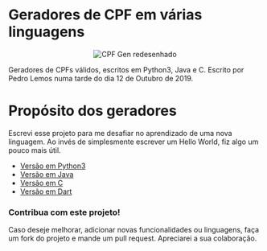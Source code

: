 # Geradores de CPF em várias linguagens
  
<p align="center">
  <img src="https://i.imgur.com/4Ds4MDc.png" alt="CPF Gen redesenhado"/>

Geradores de CPFs válidos, escritos em Python3, Java e C. Escrito por Pedro Lemos numa tarde do dia 12 de Outubro de 2019.

# Propósito dos geradores

Escrevi esse projeto para me desafiar no aprendizado de uma nova linguagem. Ao invés de simplesmente escrever um Hello World, fiz algo um pouco mais útil.

- [Versão em Python3](https://github.com/pedrolemoz/cpfgen/tree/master/Python3)
- [Versão em Java](https://github.com/pedrolemoz/cpfgen/tree/master/Java)
- [Versão em C](https://github.com/pedrolemoz/cpfgen/tree/master/C)
- [Versão em Dart](https://github.com/pedrolemoz/cpfgen/tree/master/Dart)

### Contribua com este projeto!

Caso deseje melhorar, adicionar novas funcionalidades ou linguagens, faça um fork do projeto e mande um pull request.
Apreciarei a sua colaboração.
